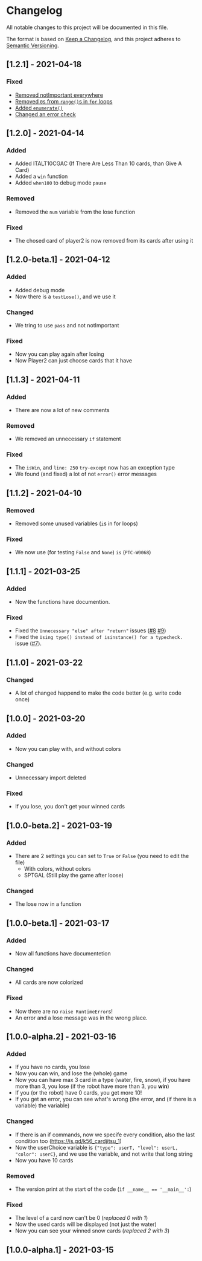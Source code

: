 # Changelog
All notable changes to this project will be documented in this file.

The format is based on [Keep a Changelog](https://keepachangelog.com/en/1.0.0/),
and this project adheres to [Semantic Versioning](https://semver.org/spec/v2.0.0.html).

## [1.2.1] - 2021-04-18
### Fixed
- [Removed notImportant everywhere](https://github.com/koviubi56/cardjitsu/pull/19/commits/9c2efc114f7dbe6572e84dc05291ca7eb71a10e8)
- [Removed `0`s from `range()`s in `for` loops](https://github.com/koviubi56/cardjitsu/pull/19/commits/d2cb999cdb16f8ea6456d9ef47aa9f4e61c6f565)
- [Added `enumerate()`](https://github.com/koviubi56/cardjitsu/pull/19/commits/20a5d30c24f539342aeb163f0cb5bbbdae92bb4b)
- [Changed an error check](https://github.com/koviubi56/cardjitsu/pull/19/commits/3ce16ba2f553806298140b8064ca4a63c3797815)

## [1.2.0] - 2021-04-14
### Added
- Added ITALT10CGAC (If There Are Less Than 10 cards, than Give A Card)
- Added a `win` function
- Added `when100` to debug mode `pause`
### Removed
- Removed the `num` variable from the lose function
### Fixed
- The chosed card of player2 is now removed from its cards after using it

## [1.2.0-beta.1] - 2021-04-12
### Added
- Added debug mode
- Now there is a `testLose()`, and we use it
### Changed
- We tring to use `pass` and not notImportant
### Fixed
- Now you can play again after losing
- Now Player2 can just choose cards that it have

## [1.1.3] - 2021-04-11 
### Added
- There are now a lot of new comments
### Removed
- We removed an unnecessary `if` statement
### Fixed
- The `isWin`, and `line: 250` `try-except` now has an exception type
- We found (and fixed) a lot of not `error()` error messages

## [1.1.2] - 2021-04-10
### Removed
- Removed some unused variables (`i`s in for loops)
### Fixed
- We now use (for testing `False` and `None`) `is` (`PTC-W0068`)

## [1.1.1] - 2021-03-25
### Added
- Now the functions have documention.
### Fixed
- Fixed the `Unnecessary "else" after "return"` issues ([#8](https://github.com/koviubi56/cardjitsu/issues/8) [#9](https://github.com/koviubi56/cardjitsu/issues/9))
- Fixed the `Using type() instead of isinstance() for a typecheck.` issue ([#7](https://github.com/koviubi56/cardjitsu/issues/7)).

## [1.1.0] - 2021-03-22
### Changed
- A lot of changed happend to make the code better (e.g. write code once)

## [1.0.0] - 2021-03-20
### Added
- Now you can play with, and without colors
### Changed
- Unnecessary import deleted
### Fixed
- If you lose, you don't get your winned cards

## [1.0.0-beta.2] - 2021-03-19
### Added
- There are 2 settings you can set to `True` or `False` (you need to edit the file)
  - With colors, without colors
  - SPTGAL (Still play the game after loose)
### Changed
- The lose now in a function

## [1.0.0-beta.1] - 2021-03-17
### Added
- Now all functions have documentetion
### Changed
- All cards are now colorized
### Fixed
- Now there are no `raise RuntimeError`s!
- An error and a lose message was in the wrong place.

## [1.0.0-alpha.2] - 2021-03-16
### Added
- If you have no cards, you lose
- Now you can win, and lose the (whole) game
- Now you can have max 3 card in a type (water, fire, snow), if you have more than 3, you lose (if the robot have more than 3, you **win**)
- If you (or the robot) have 0 cards, you get more 10!
- If you get an error, you can see what's wrong (the error, and (if there is a variable) the variable)
### Changed
- If there is an if commands, now we specife every condition, also the last condition too (https://is.gd/k56_cardjitsu_1)
- Now the userChoice variable is `{"type": userT, "level": userL, "color": userC}`, and we use the variable, and not write that long string
- Now you have 10 cards
### Removed
- The version print at the start of the code (`if __name__ == '__main__':`)
### Fixed
- The level of a card now can't be 0 (*replaced 0 with 1*)
- Now the used cards will be displayed (not just the water)
- Now you can see your winned snow cards (*replaced 2 with 3*)

## [1.0.0-alpha.1] - 2021-03-15
